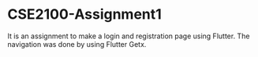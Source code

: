 # CSE2100-Assignment1
It is an assignment to make a login and registration page using Flutter.
The navigation was done by using Flutter Getx.
